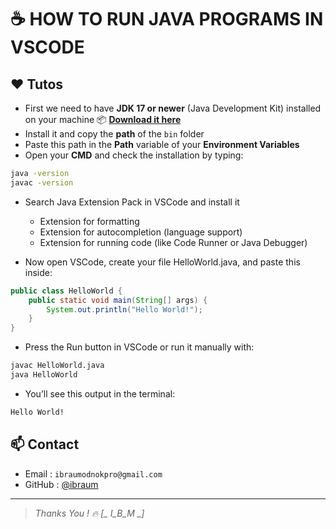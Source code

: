 # ☕ HOW TO RUN JAVA PROGRAMS IN VSCODE
## ❤️ Tutos
- First we need to have **JDK 17 or newer** (Java Development Kit) installed on your machine 📦 [**Download it here**](https://www.oracle.com/java/technologies/javase/jdk17-archive-downloads.html)
- Install it and copy the **path** of the `bin` folder
- Paste this path in the **Path** variable of your **Environment Variables**
- Open your **CMD** and check the installation by typing:
  
```bash
java -version
javac -version
```
- Search Java Extension Pack in VSCode and install it

    - Extension for formatting
    - Extension for autocompletion (language support)
    - Extension for running code (like Code Runner or Java Debugger)
- Now open VSCode, create your file HelloWorld.java, and paste this inside:

```java
public class HelloWorld {
    public static void main(String[] args) {
        System.out.println("Hello World!");
    }
}
```
- Press the Run button in VSCode or run it manually with:
```bash
javac HelloWorld.java
java HelloWorld
```
- You’ll see this output in the terminal:
```bash
Hello World!
```
## 📫 Contact

- Email : `ibraumodnokpro@gmail.com`
- GitHub : [@ibraum](https://github.com/ibraum)

---
> *Thanks You ! 🔥 [_ I_B_M _]*